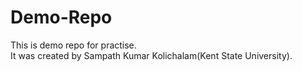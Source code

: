 # Demo-Repo
This is demo repo for practise.
<br>
It was created by Sampath Kumar Kolichalam(Kent State University).
